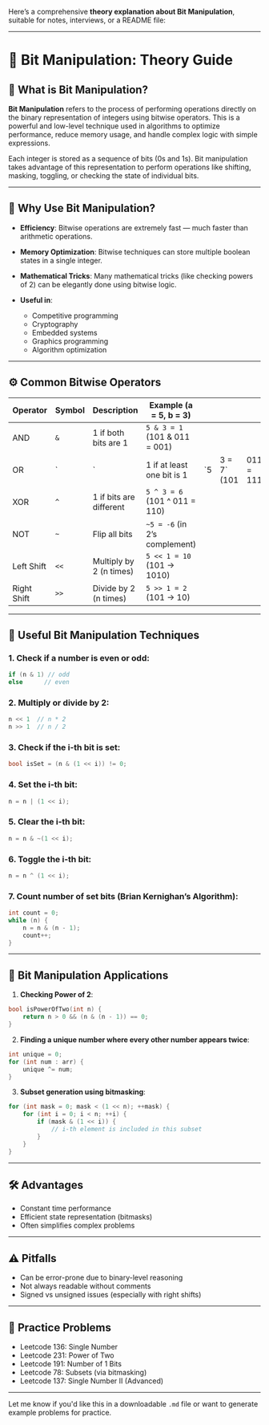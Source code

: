 Here’s a comprehensive **theory explanation about Bit Manipulation**, suitable for notes, interviews, or a README file:

---

# 🧠 Bit Manipulation: Theory Guide

## 📌 What is Bit Manipulation?

**Bit Manipulation** refers to the process of performing operations directly on the binary representation of integers using bitwise operators. This is a powerful and low-level technique used in algorithms to optimize performance, reduce memory usage, and handle complex logic with simple expressions.

Each integer is stored as a sequence of bits (0s and 1s). Bit manipulation takes advantage of this representation to perform operations like shifting, masking, toggling, or checking the state of individual bits.

---

## 🧮 Why Use Bit Manipulation?

* **Efficiency**: Bitwise operations are extremely fast — much faster than arithmetic operations.
* **Memory Optimization**: Bitwise techniques can store multiple boolean states in a single integer.
* **Mathematical Tricks**: Many mathematical tricks (like checking powers of 2) can be elegantly done using bitwise logic.
* **Useful in**:

  * Competitive programming
  * Cryptography
  * Embedded systems
  * Graphics programming
  * Algorithm optimization

---

## ⚙️ Common Bitwise Operators

| Operator    | Symbol | Description             | Example (a = 5, b = 3)        |     |              |            |
| ----------- | ------ | ----------------------- | ----------------------------- | --- | ------------ | ---------- |
| AND         | `&`    | 1 if both bits are 1    | `5 & 3 = 1` (101 & 011 = 001) |     |              |            |
| OR          | \`     | \`                      | 1 if at least one bit is 1    | \`5 | 3 = 7\` (101 | 011 = 111) |
| XOR         | `^`    | 1 if bits are different | `5 ^ 3 = 6` (101 ^ 011 = 110) |     |              |            |
| NOT         | `~`    | Flip all bits           | `~5 = -6` (in 2’s complement) |     |              |            |
| Left Shift  | `<<`   | Multiply by 2 (n times) | `5 << 1 = 10` (101 → 1010)    |     |              |            |
| Right Shift | `>>`   | Divide by 2 (n times)   | `5 >> 1 = 2` (101 → 10)       |     |              |            |

---

## 🧰 Useful Bit Manipulation Techniques

### 1. Check if a number is even or odd:

```cpp
if (n & 1) // odd
else      // even
```

### 2. Multiply or divide by 2:

```cpp
n << 1  // n * 2
n >> 1  // n / 2
```

### 3. Check if the i-th bit is set:

```cpp
bool isSet = (n & (1 << i)) != 0;
```

### 4. Set the i-th bit:

```cpp
n = n | (1 << i);
```

### 5. Clear the i-th bit:

```cpp
n = n & ~(1 << i);
```

### 6. Toggle the i-th bit:

```cpp
n = n ^ (1 << i);
```

### 7. Count number of set bits (Brian Kernighan’s Algorithm):

```cpp
int count = 0;
while (n) {
    n = n & (n - 1);
    count++;
}
```

---

## 🎯 Bit Manipulation Applications

1. **Checking Power of 2**:

```cpp
bool isPowerOfTwo(int n) {
    return n > 0 && (n & (n - 1)) == 0;
}
```

2. **Finding a unique number where every other number appears twice**:

```cpp
int unique = 0;
for (int num : arr) {
    unique ^= num;
}
```

3. **Subset generation using bitmasking**:

```cpp
for (int mask = 0; mask < (1 << n); ++mask) {
    for (int i = 0; i < n; ++i) {
        if (mask & (1 << i)) {
            // i-th element is included in this subset
        }
    }
}
```

---

## 🛠️ Advantages

* Constant time performance
* Efficient state representation (bitmasks)
* Often simplifies complex problems

---

## ⚠️ Pitfalls

* Can be error-prone due to binary-level reasoning
* Not always readable without comments
* Signed vs unsigned issues (especially with right shifts)

---

## 🧪 Practice Problems

* Leetcode 136: Single Number
* Leetcode 231: Power of Two
* Leetcode 191: Number of 1 Bits
* Leetcode 78: Subsets (via bitmasking)
* Leetcode 137: Single Number II (Advanced)

---

Let me know if you'd like this in a downloadable `.md` file or want to generate example problems for practice.
